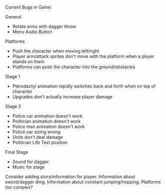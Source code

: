 Current Bugs in Game:

General
- Rotate arms with dagger throw
- Menu Audio Button

Platforms
- Push the character when moving left/right
- Player arm/attack sprites don't move with the platform when a player stands on them
- Platforms can push the character into the ground/obstacles

Stage 1
- Pterodactyl animation rapidly switches back and forth when on top of character
- Upgrades don't actually increase player damage

Stage 2
- Police car animation doesn't work
- Politician animation doesn't work
- Police man animation doesn't work
- Police car sizing wrong
- Units don't deal damage
- Politician Life Text position

Final Stage
- Sound for dagger.
- Music for stage

Consider adding story/information for player.
Information about sword/dagger dmg.
Information about constant jumping/hopping.
Platforms too complex?